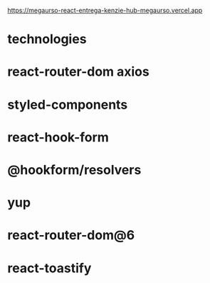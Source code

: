 https://megaurso-react-entrega-kenzie-hub-megaurso.vercel.app
# technologies
# react-router-dom axios
# styled-components
# react-hook-form 
# @hookform/resolvers
# yup
# react-router-dom@6
# react-toastify
